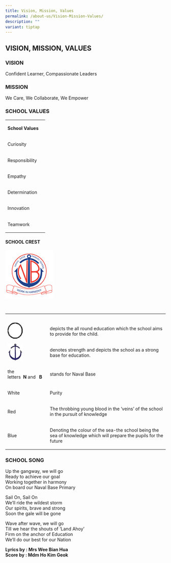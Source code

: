 ```yaml
---
title: Vision, Mission, Values
permalink: /about-us/Vision-Mission-Values/
description: ""
variant: tiptap
---
```

<h2>VISION, MISSION, VALUES</h2>
<h3>VISION</h3>
<p>Confident Learner, Compassionate Leaders</p>
<h3>MISSION</h3>
<p>We Care, We Collaborate, We Empower</p>
<h3>SCHOOL VALUES</h3>
<table style="minWidth: 50px">
<colgroup>
<col>
<col>
</colgroup>
<tbody>
<tr>
<th rowspan="1" colspan="1">
<p>School Values</p>
</th>
<th rowspan="1" colspan="1">
<p></p>
</th>
</tr>
<tr>
<td rowspan="1" colspan="1">
<p>Curiosity</p>
</td>
<td rowspan="1" colspan="1">
<p></p>
</td>
</tr>
<tr>
<td rowspan="1" colspan="1">
<p>Responsibility</p>
</td>
<td rowspan="1" colspan="1">
<p></p>
</td>
</tr>
<tr>
<td rowspan="1" colspan="1">
<p>Empathy</p>
</td>
<td rowspan="1" colspan="1">
<p></p>
</td>
</tr>
<tr>
<td rowspan="1" colspan="1">
<p>Determination</p>
</td>
<td rowspan="1" colspan="1">
<p></p>
</td>
</tr>
<tr>
<td rowspan="1" colspan="1">
<p>Innovation</p>
</td>
<td rowspan="1" colspan="1">
<p></p>
</td>
</tr>
<tr>
<td rowspan="1" colspan="1">
<p>Teamwork</p>
</td>
<td rowspan="1" colspan="1">
<p></p>
</td>
</tr>
</tbody>
</table>
<h4>SCHOOL CREST</h4>
<div class="isomer-image-wrapper">
<img style="width: 30%;" height="auto" width="100%" src="/images/crest.jpeg">
</div>
<p>
<br>
</p>
<table style="minWidth: 50px">
<colgroup>
<col>
<col>
</colgroup>
<tbody>
<tr>
<th rowspan="1" colspan="1">
<p></p>
</th>
<th rowspan="1" colspan="1">
<p></p>
</th>
</tr>
<tr>
<td rowspan="1" colspan="1">
<div class="isomer-image-wrapper">
<img style="width: 40%;" height="auto" width="100%" src="/images/circle.jpeg">
</div>
</td>
<td rowspan="1" colspan="1">
<p>depicts the all round education which the school aims to provide for the
child.</p>
</td>
</tr>
<tr>
<td rowspan="1" colspan="1">
<div class="isomer-image-wrapper">
<img style="width: 40%;" height="auto" width="100%" src="/images/anchor.jpeg">
</div>
</td>
<td rowspan="1" colspan="1">
<p>denotes strength and depicts the school as a strong base for education.</p>
</td>
</tr>
<tr>
<td rowspan="1" colspan="1">
<p>the letters&nbsp;&nbsp;<strong>N</strong>&nbsp;and&nbsp;&nbsp;&nbsp;<strong>B</strong>
</p>
</td>
<td rowspan="1" colspan="1">
<p>stands for Naval Base</p>
</td>
</tr>
<tr>
<td rowspan="1" colspan="1">
<p>White</p>
</td>
<td rowspan="1" colspan="1">
<p>Purity</p>
</td>
</tr>
<tr>
<td rowspan="1" colspan="1">
<p>Red</p>
</td>
<td rowspan="1" colspan="1">
<p>The throbbing young blood in the ‘veins’ of the school in the pursuit
of knowledge</p>
</td>
</tr>
<tr>
<td rowspan="1" colspan="1">
<p>Blue</p>
</td>
<td rowspan="1" colspan="1">
<p>Denoting the colour of the sea-the school being the sea of knowledge which
will prepare the pupils for the future</p>
</td>
</tr>
</tbody>
</table>
<h3>SCHOOL SONG</h3>
<p>Up the gangway, we will go
<br>Ready to achieve our goal
<br>Working together in harmony
<br>On board our Naval Base Primary
<br>
</p>
<p>Sail On, Sail On
<br>We’ll ride the wildest storm
<br>Our spirits, brave and strong
<br>Soon the gale will be gone
<br>
</p>
<p>Wave after wave, we will go
<br>Till we hear the shouts of ‘Land Ahoy’
<br>Firm on the anchor of Education
<br>We’ll do our best for our Nation</p>
<p><strong>Lyrics by : Mrs Wee Bian Hua</strong> 
<br><strong>Score by : Mdm Ho Kim Geok</strong>
</p>